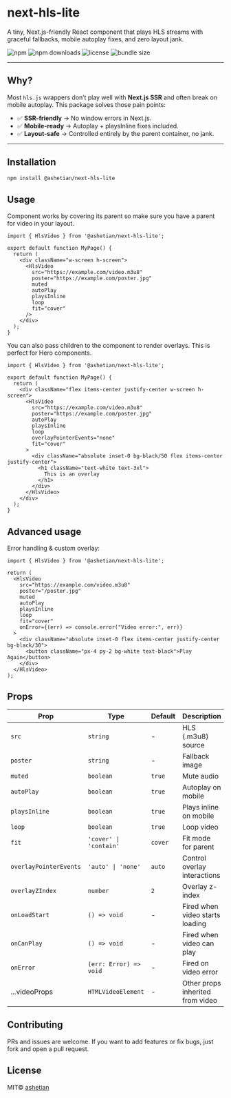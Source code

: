 # next-hls-lite

A tiny, Next.js-friendly React component that plays HLS streams with graceful fallbacks, mobile autoplay fixes, and zero layout jank.

![npm](https://img.shields.io/npm/v/@ashetian/next-hls-lite)
![npm downloads](https://img.shields.io/npm/dw/@ashetian/next-hls-lite)
![license](https://img.shields.io/npm/l/@ashetian/next-hls-lite)
![bundle size](https://deno.bundlejs.com/badge?q=@ashetian/next-hls-lite@1.1.1)

---

## Why?

Most `hls.js` wrappers don’t play well with **Next.js SSR** and often break on mobile autoplay.
This package solves those pain points:

- ✅ **SSR-friendly** → No window errors in Next.js.
- ✅ **Mobile-ready** → Autoplay + playsInline fixes included.
- ✅ **Layout-safe** → Controlled entirely by the parent container, no jank.

---

## Installation

```bash
npm install @ashetian/next-hls-lite
```

## Usage

Component works by covering its parent so make sure you have a parent for video in your layout.

```tsx
import { HlsVideo } from '@ashetian/next-hls-lite';

export default function MyPage() {
  return (
    <div className="w-screen h-screen">
      <HlsVideo
        src="https://example.com/video.m3u8"
        poster="https://example.com/poster.jpg"
        muted
        autoPlay
        playsInline
        loop
        fit="cover"
      />
    </div>
  );
}
```

You can also pass children to the component to render overlays.
This is perfect for Hero components.

```tsx
import { HlsVideo } from '@ashetian/next-hls-lite';

export default function MyPage() {
  return (
    <div className="flex items-center justify-center w-screen h-screen">
      <HlsVideo
        src="https://example.com/video.m3u8"
        poster="https://example.com/poster.jpg"
        autoPlay
        playsInline
        loop
        overlayPointerEvents="none"
        fit="cover"
      >
        <div className="absolute inset-0 bg-black/50 flex items-center justify-center">
          <h1 className="text-white text-3xl">
            This is an overlay
          </h1>
        </div>
      </HlsVideo>
    </div>
  );
}
```

## Advanced usage

Error handling & custom overlay:

```tsx
import { HlsVideo } from '@ashetian/next-hls-lite';

return (
  <HlsVideo
    src="https://example.com/video.m3u8"
    poster="/poster.jpg"
    muted
    autoPlay
    playsInline
    loop
    fit="cover"
    onError={(err) => console.error("Video error:", err)}
  >
    <div className="absolute inset-0 flex items-center justify-center bg-black/30">
      <button className="px-4 py-2 bg-white text-black">Play Again</button>
    </div>
  </HlsVideo>
);
```

## Props

| Prop                   | Type                   | Default | Description                     |
| ---------------------- | ---------------------- | ------- | ------------------------------- |
| `src`                  | `string`               | -       | HLS (.m3u8) source              |
| `poster`               | `string`               | -       | Fallback image                  |
| `muted`                | `boolean`              | `true`  | Mute audio                      |
| `autoPlay`             | `boolean`              | `true`  | Autoplay on mobile              |
| `playsInline`          | `boolean`              | `true`  | Plays inline on mobile          |
| `loop`                 | `boolean`              | `true`  | Loop video                      |
| `fit`                  | `'cover' \| 'contain'` | `cover` | Fit mode for parent             |
| `overlayPointerEvents` | `'auto' \| 'none'`     | `auto`  | Control overlay interactions    |
| `overlayZIndex`        | `number`               | `2`     | Overlay z-index                 |
| `onLoadStart`          | `() => void`           | -       | Fired when video starts loading |
| `onCanPlay`            | `() => void`           | -       | Fired when video can play       |
| `onError`              | `(err: Error) => void` | -       | Fired on video error            |
| ...videoProps          | `HTMLVideoElement`     | -       | Other props inherited from video|

## Contributing

PRs and issues are welcome.
If you want to add features or fix bugs, just fork and open a pull request.

## License

MIT© [ashetian](https://github.com/ashetian)

